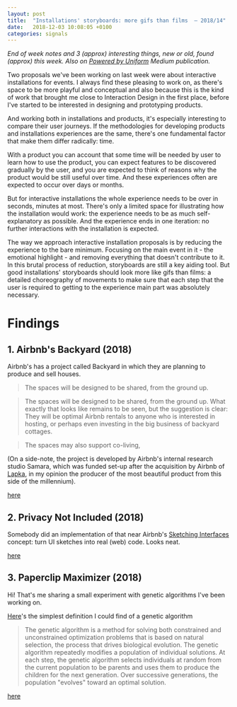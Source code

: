 ```yaml
---
layout: post
title:  "Installations' storyboards: more gifs than films  — 2018/14"
date:   2018-12-03 10:08:05 +0100
categories: signals
---
```


_End of week notes and 3 (approx) interesting things, new or old, found (approx) this week. Also on [Powered by Uniform](https://medium.com/uniform-creative-technology/tagged/weeknotes) Medium publication._

<!--  
The weeknote structure

Do yourself a favour, write it first on paper

1. Context
2. Problem
3. Solution

-->

Two proposals we've been working on last week were about interactive installations for events. I always find these pleasing to work on, as there's space to be more playful and conceptual and also because this is the kind of work that brought me close to Interaction Design in the first place, before I've started to be interested in designing and prototyping products.

And working both in installations and products, it's especially interesting to compare their user journeys. If the methodologies for developing products and installations experiences are the same, there's one fundamental factor that make them differ radically: time.

With a product you can account that some time will be needed by user to learn how to use the product, you can expect features to be discovered gradually by the user, and you are expected to think of reasons why the product would be still useful over time. And these experiences often are expected to occur over days or months.

But for interactive installations the whole experience needs to be over in seconds, minutes at most. There's only a limited space for illustrating how the installation would work: the experience needs to be as much self-explanatory as possible. And the experience ends in one iteration: no further interactions with the installation is expected.

The way we approach interactive installation proposals is by reducing the experience to the bare minimum. Focusing on the main event in it   - the emotional highlight -  and removing everything that doesn't contribute to it. In this brutal process of reduction, storyboards are still a key aiding tool. But good installations' storyboards should look more like gifs than films: a detailed choreography of movements to make sure that each step that the user is required to getting to the experience main part was absolutely necessary.


# Findings

## 1. Airbnb's Backyard  (2018)

Airbnb's has a project called Backyard in which they are planning to produce and sell houses.

> The spaces will be designed to be shared, from the ground up.

> The spaces will be designed to be shared, from the ground up. What exactly that looks like remains to be seen, but the suggestion is clear: They will be optimal Airbnb rentals to anyone who is interested in hosting, or perhaps even investing in the big business of backyard cottages.

> The spaces may also support co-living,

(On a side-note, the project is developed by Airbnb's internal research studio Samara, which was funded set-up after the acquisition by Airbnb of [Lapka](https://mylapka.com/), in my opinion the producer of the most beautiful product from this side of the millennium).

[here](https://www.fastcompany.com/90271599/exclusive-airbnb-will-start-designing-houses-in-2019)

## 2. Privacy Not Included (2018)
Somebody did an implementation of that near Airbnb's [Sketching Interfaces](https://airbnb.design/sketching-interfaces/) concept: turn UI sketches into real (web) code. Looks neat.

[here](https://github.com/karanchahal/DoodleMaster)

##  3. Paperclip Maximizer (2018)

Hi! That's me sharing a small experiment with genetic algorithms I've been working on.

[Here](https://uk.mathworks.com/help/gads/what-is-the-genetic-algorithm.html)'s the simplest definition I could find of a genetic algorithm
>  The genetic algorithm is a method for solving both constrained and unconstrained optimization problems that is based on natural selection, the process that drives biological evolution. The genetic algorithm repeatedly modifies a population of individual solutions. At each step, the genetic algorithm selects individuals at random from the current population to be parents and uses them to produce the children for the next generation. Over successive generations, the population "evolves" toward an optimal solution.

[here](http://paperclipmaximizer.orgonomyproductions.info/)
